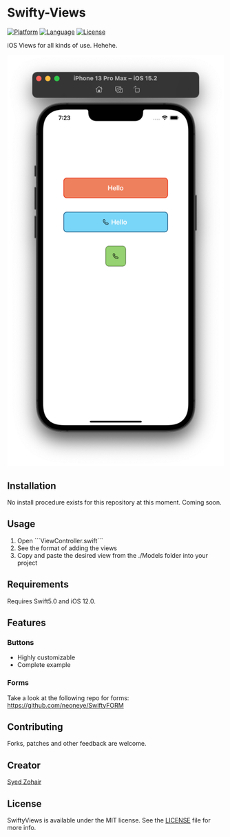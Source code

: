 # Swifty-Views

[![Platform](http://img.shields.io/badge/platform-iOS-blue.svg?style=flat)](https://developer.apple.com/iphone/index.action)
[![Language](http://img.shields.io/badge/language-Swift-brightgreen.svg?style=flat)](https://developer.apple.com/swift)
[![License](http://img.shields.io/badge/license-MIT-lightgrey.svg?style=flat)](http://mit-license.org)

iOS Views for all kinds of use. Hehehe.

![sample](Screenshots/2.png)

## Installation

No install procedure exists for this repository at this moment.
Coming soon.

## Usage

<ol>
<li>Open ```ViewController.swift```</li>
<li>See the format of adding the views</li>
<li>Copy and paste the desired view from the ./Models folder into your project</li>
</ol>

## Requirements

Requires Swift5.0 and iOS 12.0.

## Features

### Buttons
- Highly customizable
- Complete example

### Forms
Take a look at the following repo for forms: https://github.com/neoneye/SwiftyFORM

## Contributing

Forks, patches and other feedback are welcome.

## Creator

[Syed Zohair](https://github.com/zohairhadi)

## License

SwiftyViews is available under the MIT license. See the [LICENSE](./LICENSE) file for more info.
